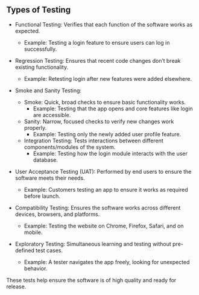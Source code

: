 ## Types of Testing
- Functional Testing: Verifies that each function of the software works as expected.
    - Example: Testing a login feature to ensure users can log in successfully.

- Regression Testing: Ensures that recent code changes don’t break existing functionality.
    - Example: Retesting login after new features were added elsewhere.

- Smoke and Sanity Testing:
    - Smoke: Quick, broad checks to ensure basic functionality works.
        - Example: Testing that the app opens and core features like login are accessible.
    - Sanity: Narrow, focused checks to verify new changes work properly.
        - Example: Testing only the newly added user profile feature.
    - Integration Testing: Tests interactions between different components/modules of the system.
        - Example: Testing how the login module interacts with the user database.

- User Acceptance Testing (UAT): Performed by end users to ensure the software meets their needs.
    - Example: Customers testing an app to ensure it works as required before launch.

- Compatibility Testing: Ensures the software works across different devices, browsers, and platforms.
    - Example: Testing the website on Chrome, Firefox, Safari, and on mobile.

- Exploratory Testing: Simultaneous learning and testing without pre-defined test cases.
    - Example: A tester navigates the app freely, looking for unexpected behavior.
    
These tests help ensure the software is of high quality and ready for release.